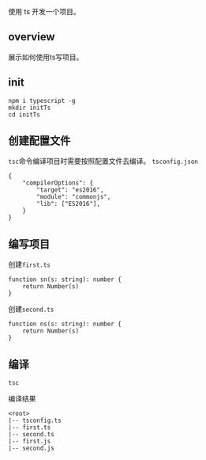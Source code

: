 使用 ts 开发一个项目。
## overview
展示如何使用ts写项目。

## init
```
npm i typescript -g
mkdir initTs
cd initTs
```

## 创建配置文件
`tsc`命令编译项目时需要按照配置文件去编译。
`tsconfig.json`
```
{
    "compilerOptions": {
        "target": "es2016",
        "module": "commonjs",
        "lib": ["ES2016"],
    }
}
```

## 编写项目
创建`first.ts`
```
function sn(s: string): number {
    return Number(s)
}
```
创建`second.ts`
```
function ns(s: string): number {
    return Number(s)
}
```

## 编译
```
tsc
```
编译结果
```
<root>
|-- tsconfig.ts
|-- first.ts
|-- second.ts
|-- first.js
|-- second.js
```
